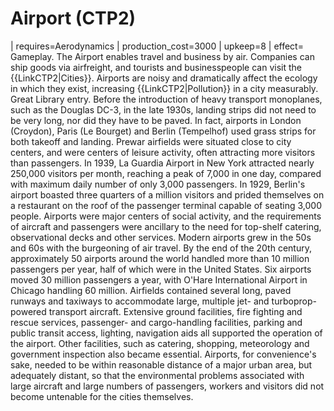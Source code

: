 # Airport (CTP2)

 | requires=Aerodynamics
 | production_cost=3000
 | upkeep=8
 | effect=
Gameplay.
The Airport enables travel and business by air. Companies can ship goods via airfreight, and tourists and businesspeople can visit the {{LinkCTP2|Cities}}. Airports are noisy and dramatically affect the ecology in which they exist, increasing {{LinkCTP2|Pollution}} in a city measurably.
Great Library entry.
Before the introduction of heavy transport monoplanes, such as the Douglas DC-3, in the late 1930s, landing strips did not need to be very long, nor did they have to be paved. In fact, airports in London (Croydon), Paris (Le Bourget) and Berlin (Tempelhof) used grass strips for both takeoff and landing. Prewar airfields were situated close to city centers, and were centers of leisure activity, often attracting more visitors than passengers. In 1939, La Guardia Airport in New York attracted nearly 250,000 visitors per month, reaching a peak of 7,000 in one day, compared with maximum daily number of only 3,000 passengers. In 1929, Berlin's airport boasted three quarters of a million visitors and prided themselves on a restaurant on the roof of the passenger terminal capable of seating 3,000 people. Airports were major centers of social activity, and the requirements of aircraft and passengers were ancillary to the need for top-shelf catering, observational decks and other services.
Modern airports grew in the 50s and 60s with the burgeoning of air travel. By the end of the 20th century, approximately 50 airports around the world handled more than 10 million passengers per year, half of which were in the United States. Six airports moved 30 million passengers a year, with O'Hare International Airport in Chicago handling 60 million. Airfields contained several long, paved runways and taxiways to accommodate large, multiple jet- and turboprop-powered transport aircraft. Extensive ground facilities, fire fighting and rescue services, passenger- and cargo-handling facilities, parking and public transit access, lighting, navigation aids all supported the operation of the airport. Other facilities, such as catering, shopping, meteorology and government inspection also became essential. Airports, for convenience's sake, needed to be within reasonable distance of a major urban area, but adequately distant, so that the environmental problems associated with large aircraft and large numbers of passengers, workers and visitors did not become untenable for the cities themselves.